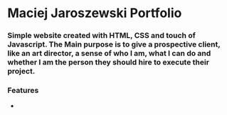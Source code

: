 # Maciej Jaroszewski Portfolio

### Simple website created with HTML, CSS and touch of Javascript. The Main purpose is to give a prospective client, like an art director, a sense of who I am, what I can do and whether I am the person they should hire to execute their project.

### Features

 * 
